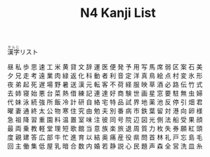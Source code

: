 ﻿---
layout: default
title: N4 Kanji List
parent: <ruby>漢字<rt>かんじ</rt></ruby> Kanji
nav_order: 2
has_children: true
---

<ruby>漢字<rt>かんじ</rt></ruby>リスト

昼 私 歩 思 速 工 米 黄 貸 文 辞 運 医 便 発 予 用 写 馬 席 弱 区 案 石 美   　  
夕 兄 走 考 遠 業 肉 緑 返 化 科 動 者 利 音 定 洋 真 鳥 絵 点 村 変 氷 形   　  
夜 弟 起 死 遅 場 野 暑 送 漢 元 転 客 不 荷 経 服 映 草 酒 必 路 伝 竹 式   　  
去 姉 寝 始 悪 台 菜 熱 借 練 記 連 達 好 商 験 世 画 星 窓 要 駐 無 虫 婦   　  
代 妹 泳 続 強 所 飯 冷 計 研 自 絡 宅 特 品 試 界 地 薬 池 反 停 引 畑 君   　  
曜 妻 通 終 太 公 物 寒 住 究 由 勉 夫 別 番 病 市 鉄 葉 留 対 港 向 卵 様   　  
急 祖 降 習 重 園 料 温 置 室 味 注 彼 同 号 院 辺 図 光 側 法 船 受 果 顔   　  
最 両 乗 教 軽 堂 理 短 歌 館 当 意 族 楽 旅 退 周 質 力 枚 失 券 願 紅 頭   　  
度 親 建 答 広 部 牛 忙 進 育 以 結 奥 痛 産 役 県 問 首 林 礼 戸 忘 島 毛   　  
回 主 働 集 低 屋 乳 暗 合 数 内 婚 若 静 説 心 民 題 声 森 全 営 洗 皿 糸  　   
